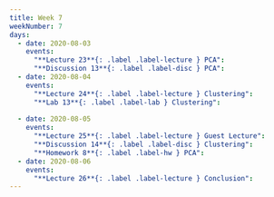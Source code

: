 ```yaml
---
title: Week 7
weekNumber: 7
days:
  - date: 2020-08-03
    events:
      "**Lecture 23**{: .label .label-lecture } PCA":
      "**Discussion 13**{: .label .label-disc } PCA":
  - date: 2020-08-04
    events:
      "**Lecture 24**{: .label .label-lecture } Clustering":
      "**Lab 13**{: .label .label-lab } Clustering":
      
  - date: 2020-08-05
    events:
      "**Lecture 25**{: .label .label-lecture } Guest Lecture":
      "**Discussion 14**{: .label .label-disc } Clustering":
      "**Homework 8**{: .label .label-hw } PCA":
  - date: 2020-08-06
    events:
      "**Lecture 26**{: .label .label-lecture } Conclusion":
---
```

